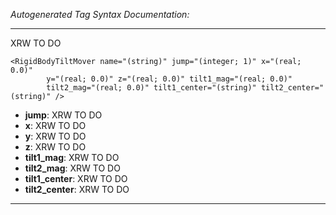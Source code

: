 _Autogenerated Tag Syntax Documentation:_

---
XRW TO DO

```
<RigidBodyTiltMover name="(string)" jump="(integer; 1)" x="(real; 0.0)"
        y="(real; 0.0)" z="(real; 0.0)" tilt1_mag="(real; 0.0)"
        tilt2_mag="(real; 0.0)" tilt1_center="(string)" tilt2_center="(string)" />
```

-   **jump**: XRW TO DO
-   **x**: XRW TO DO
-   **y**: XRW TO DO
-   **z**: XRW TO DO
-   **tilt1_mag**: XRW TO DO
-   **tilt2_mag**: XRW TO DO
-   **tilt1_center**: XRW TO DO
-   **tilt2_center**: XRW TO DO

---

